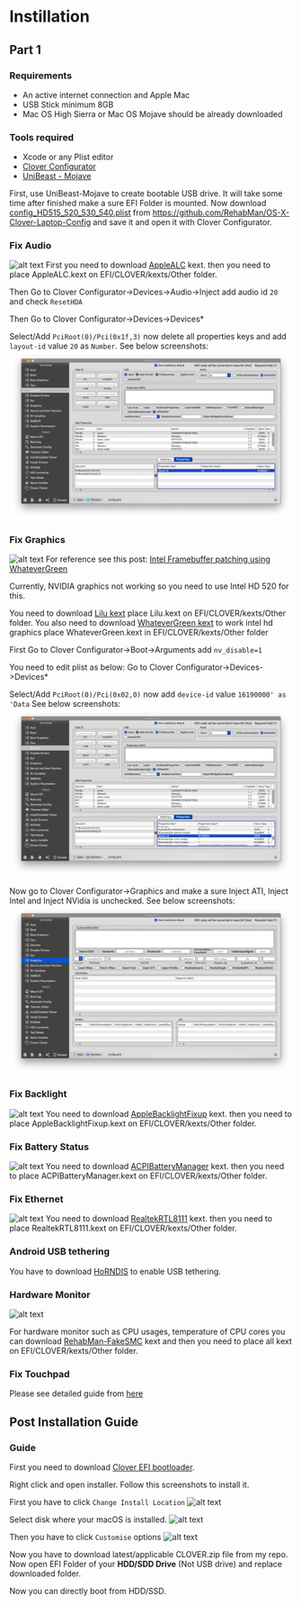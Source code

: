 # Instillation

## Part 1

### Requirements
 - An active internet connection and Apple Mac
 - USB Stick minimum 8GB
 - Mac OS High Sierra or Mac OS Mojave should be already downloaded
 
### Tools required
 - Xcode or any Plist editor
 - [Clover Configurator](https://mackie100projects.altervista.org/download-clover-configurator/)
 - [UniBeast - Mojave](https://www.tonymacx86.com/resources/unibeast-9-2-0-mojave.426/)
 
 First, use UniBeast-Mojave to create bootable USB drive. It will take some time after finished make a sure EFI Folder is mounted. Now download [config_HD515_520_530_540.plist](https://github.com/RehabMan/OS-X-Clover-Laptop-Config/blob/master/config_HD515_520_530_540.plist) from https://github.com/RehabMan/OS-X-Clover-Laptop-Config and save it and open it with Clover Configurator. 
 
 ### Fix Audio
   ![alt text](assets/Screenshots/sound_setting_panel.png)
  First you need to download  [AppleALC](https://github.com/acidanthera/AppleALC) kext. then you need to place AppleALC.kext on EFI/CLOVER/kexts/Other folder.
 
  Then Go to Clover Configurator->Devices->Audio->Inject add audio id `20` and check `ResetHDA`

  Then Go to Clover Configurator->Devices->Devices*
  
  Select/Add `PciRoot(0)/Pci(0x1f,3)` now delete all properties keys and add `layout-id` value `20` as `Number`.
  See below screenshots:
  ![alt text](https://raw.githubusercontent.com/gajjartejas/Lenovo-Ideapad-320-15ISK-14ISK-Laptop-Hackintosh/master/assets/Screenshots/clover_deivces_pci0x1f_3.png)
 
  ### Fix Graphics
  ![alt text](assets/Screenshots/graphics_system_info.png)
  For reference see this post:
  [Intel Framebuffer patching using WhateverGreen](https://www.tonymacx86.com/threads/guide-intel-framebuffer-patching-using-whatevergreen.256490/)
  
  Currently, NVIDIA graphics not working so you need to use Intel HD 520 for this.
  
  You need to download [Lilu kext](https://github.com/acidanthera/Lilu) place Lilu.kext on EFI/CLOVER/kexts/Other folder. You also need to download [WhateverGreen kext](https://github.com/acidanthera/whatevergreen) to work intel hd graphics place WhateverGreen.kext in EFI/CLOVER/kexts/Other folder
  
  First Go to Clover Configurator->Boot->Arguments add `nv_disable=1`

  You need to edit plist as below:
  Go to Clover Configurator->Devices->Devices*

  Select/Add `PciRoot(0)/Pci(0x02,0)` now add `device-id` value `16190000' as 'Data`
  See below screenshots:
  ![alt text](https://raw.githubusercontent.com/gajjartejas/Lenovo-Ideapad-320-15ISK-14ISK-Laptop-Hackintosh/master/assets/Screenshots/clover_deivces_pci0x02_2.png)

  Now go to Clover Configurator->Graphics and make a sure Inject ATI, Inject Intel and  Inject NVidia is unchecked. See below screenshots:
  ![alt text](https://raw.githubusercontent.com/gajjartejas/Lenovo-Ideapad-320-15ISK-14ISK-Laptop-Hackintosh/master/assets/Screenshots/clover_graphics.png)
 
  ### Fix Backlight
   ![alt text](assets/Screenshots/display_setting_panel.png)
  You need to download  [AppleBacklightFixup](https://bitbucket.org/RehabMan/applebacklightfixup/downloads/) kext. then you need to place AppleBacklightFixup.kext on EFI/CLOVER/kexts/Other folder.

  ### Fix Battery Status
  ![alt text](assets/Screenshots/menubar_battery.png)
  You need to download  [ACPIBatteryManager](https://github.com/RehabMan/OS-X-ACPI-Battery-Driver) kext. then you need to place ACPIBatteryManager.kext on EFI/CLOVER/kexts/Other folder.

  ### Fix Ethernet
  ![alt text](assets/Screenshots/network_setting_panel.png)
  You need to download  [RealtekRTL8111](https://github.com/RehabMan/OS-X-Realtek-Network) kext. then you need to place RealtekRTL8111.kext on EFI/CLOVER/kexts/Other folder.

  ### Android USB tethering
  You have to download [HoRNDIS](https://github.com/jwise/HoRNDIS) to enable USB tethering.

  ### Hardware Monitor
  ![alt text](assets/Screenshots/menubar_hardware_monitor.png)
  
  For hardware monitor such as CPU usages, temperature of CPU cores you can download [RehabMan-FakeSMC](https://bitbucket.org/RehabMan/os-x-fakesmc-kozlek/downloads/) kext and then you need to place all kext on EFI/CLOVER/kexts/Other folder.

  ### Fix Touchpad
   Please see detailed guide from [here](Touchpad-Guide.md)


 ## Post Installation Guide

 ### Guide
 First you need to download [Clover EFI bootloader](https://sourceforge.net/projects/cloverefiboot/).

 Right click and open installer. Follow this screenshots to install it.

 First you have to click `Change Install Location`
 ![alt text](assets/Screenshots/clover_installer_1.png)

 Select disk where your macOS is installed.
 ![alt text](assets/Screenshots/clover_installer_2.png)

 Then you have to click `Customise` options
 ![alt text](assets/Screenshots/clover_installer_3.png)

 Now you have to download latest/applicable CLOVER.zip file from my repo. Now open EFI Folder of your **HDD/SDD Drive** (Not USB drive) and replace downloaded folder.

 Now you can directly boot from HDD/SSD.
